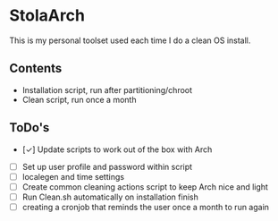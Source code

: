 # StolaArch

This is my personal toolset used each time I do a clean OS install.

## Contents

- Installation script, run after partitioning/chroot
- Clean script, run once a month

## ToDo's

- [✓] Update scripts to work out of the box with Arch
- [ ] Set up user profile and password within script
- [ ] localegen and time settings
- [ ] Create common cleaning actions script to keep Arch nice and light
- [ ] Run Clean.sh automatically on installation finish
- [ ] creating a cronjob that reminds the user once a month to run again
